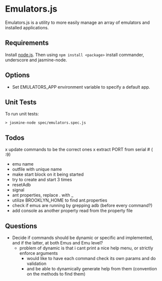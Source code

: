 
Emulators.js
============
Emulators.js is a utility to more easily manage an array of emulators and installed applications.


Requirements
------------
Install [node.js]. Then using `npm install <package>` install commander, underscore and jasmine-node.


Options
-------
* Set EMULATORS_APP environment variable to specify a default app.


Unit Tests
----------
To run unit tests:

    > jasmine-node spec/emulators.spec.js


Todos
-----
x update commands to be the correct ones
  x extract PORT from serial # ( :9)
  * emu name
  * outfile with unique name
* make start block on it being started
* try to create and start 3 times
* resetAdb
* signal
* ant properties, replace . with _
* utilize BROOKLYN_HOME to find ant.properties
* check if emus are running by grepping adb (before every command?)
* add console as another property read from the property file


Questions
---------
- Decide if commands should be dynamic or specific and implemented, 
  and if the latter, at both Emus and Emu level?
  - problem of dynamic is that i cant print a nice help menu, or
    strictly enforce arguments
    - would like to have each command check its own params and do
      validation
    - and be able to dynamically generate help from them (convention on
      the methods to find them)


[node.js]: http://nodejs.org/
